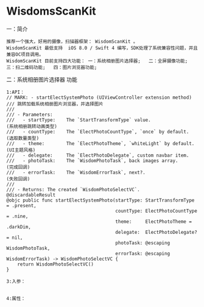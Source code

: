 # WisdomsScanKit

   一：简介
   
    推荐一个强大，好用的摄像，扫描器框架： WisdomScanKit 。
    WisdomScanKit 最低支持  iOS 8.0 / Swift 4 编写，SDK处理了系统兼容性问题，并且兼容OC项目调用。
    WisdomScanKit 目前支持四大功能： 一：系统相册图片选择器;   二：全屏摄像功能;   三：扫二维码功能;   四：图片浏览器功能;
        
  二：系统相册图片选择器 功能
  
    1:API：
    // MARK: - startElectSystemPhoto (UIViewController extension method) 
    /// 跳转加载系统相册图片浏览器，并选择图片
    ///
    /// - Parameters:
    ///   - startType:    The `StartTransformType` value.                (系统相册跳转动画类型)
    ///   - countType:    The `ElectPhotoCountType`, `once` by default.  (选取数量类型)
    ///   - theme:        The `ElectPhotoTheme`, `whiteLight` by default.(UI主题风格)
    ///   - delegate:     The `ElectPhotoDelegate`, custom navbar item.
    ///   - photoTask:    The `WisdomPhotoTask`, back images array.      (完成回调)
    ///   - errorTask:    The `WisdomErrorTask`, next?.                  (失败回调)
    ///
    /// - Returns: The created `WisdomPhotoSelectVC`.
    @discardableResult
    @objc public func startElectSystemPhoto(startType: StartTransformType = .present,
                                            countType: ElectPhotoCountType = .nine,
                                            theme:     ElectPhotoTheme = .darkDim,
                                            delegate:  ElectPhotoDelegate? = nil,
                                            photoTask: @escaping WisdomPhotoTask,
                                            errorTask: @escaping WisdomErrorTask) -> WisdomPhotoSelectVC {
        return WisdomPhotoSelectVC()
    }

    3:入参：
       
       
    4:属性：
       
